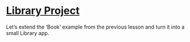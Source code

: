 # [Library Project](https://www.theodinproject.com/lessons/node-path-javascript-library)

Let’s extend the ‘Book’ example from the previous lesson and turn it into a small Library app.
